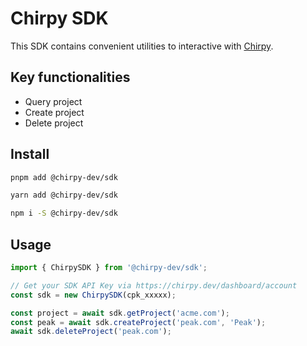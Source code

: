 # Chirpy SDK

This SDK contains convenient utilities to interactive with [Chirpy](https://chirpy.dev).

## Key functionalities

- Query project
- Create project
- Delete project

## Install

```sh
pnpm add @chirpy-dev/sdk

yarn add @chirpy-dev/sdk

npm i -S @chirpy-dev/sdk
```

## Usage

```js
import { ChirpySDK } from '@chirpy-dev/sdk';

// Get your SDK API Key via https://chirpy.dev/dashboard/account
const sdk = new ChirpySDK(cpk_xxxxx);

const project = await sdk.getProject('acme.com');
const peak = await sdk.createProject('peak.com', 'Peak');
await sdk.deleteProject('peak.com');
```
